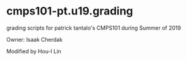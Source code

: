 # cmps101-pt.u19.grading
grading scripts for patrick tantalo's CMPS101 during Summer of 2019

Owner: Isaak Cherdak

Modified by Hou-I Lin
